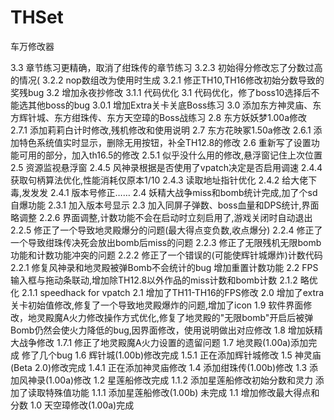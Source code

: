 # THSet
车万修改器

3.3     章节练习更精确，取消了绀珠传的章节练习
3.2.3   初始得分修改忘了分数过高的情况(
3.2.2   nop数组改为使用时生成
3.2.1   修正TH10,TH16修改初始分数导致的奖残bug
3.2     增加永夜抄修改
3.1.1   代码优化
3.1     代码优化，修了boss10选择后不能选其他boss的bug
3.0.1   增加Extra关卡关底Boss练习
3.0     添加东方神灵庙、东方辉针城、东方绀珠传、东方天空璋的Boss战练习
2.8     东方妖妖梦1.00a修改
2.7.1   添加莉莉白计时修改,残机修改和使用说明
2.7     东方花映冢1.50a修改
2.6.1   添加特色系统值实时显示，删除无用按钮，补全TH12.8的修改
2.6     重新写了设置功能可用的部分，加入th16.5的修改
2.5.1   似乎没什么用的修改,悬浮窗记住上次位置
2.5     资源监视悬浮窗
2.4.5   风神录根据是否使用了vpatch决定是否启用调速
2.4.4   获取句柄算法优化,性能消耗仅原本1/10
2.4.3   读取地址指针优化
2.4.2   给大佬下毒,发发发
2.4.1   版本号修正……
2.4     妖精大战争miss和bomb统计完成,加了个sd自爆功能
2.3.1   加入版本号显示
2.3     加入同屏子弹数、boss血量和DPS统计,界面略调整
2.2.6   界面调整,计数功能不会在启动时立刻启用了,游戏关闭时自动退出
2.2.5   修正了一个导致地灵殿爆分的问题(最大得点变负数,收点爆分)
2.2.4   修正了一个导致绀珠传决死会放出bomb后miss的问题
2.2.3   修正了无限残机无限bomb功能和计数功能冲突的问题
2.2.2   修正了一个错误的(可能使辉针城爆炸)计数代码
2.2.1   修复风神录和地灵殿被弹Bomb不会统计的bug 增加重置计数功能
2.2     FPS输入框与拖动条联动,增加除TH12.8以外作品的miss计数和bomb计数
2.1.2   略优化
2.1.1   speedhack for vpatch
2.1     增加了TH11-TH16的FPS修改
2.0     增加了extra关卡初始值修改,修复了一个导致地灵殿爆炸的问题,增加了icon
1.9     软件界面修改，地灵殿魔A火力修改操作方式优化,修复了地灵殿的"无限bomb"开启后被弹Bomb仍然会使火力降低的bug,因界面修改，使用说明做出对应修改
1.8     增加妖精大战争修改
1.7.1   修正了地灵殿魔A火力设置的遗留问题
1.7     地灵殿(1.00a)添加完成 修了几个bug
1.6     辉针城(1.00b)修改完成
1.5.1   正在添加辉针城修改
1.5     神灵庙(Beta 2.0)修改完成
1.4.1   正在添加神灵庙修改
1.4     添加绀珠传(1.00b)修改
1.3     添加风神录(1.00a)修改
1.2     星莲船修改完成
1.1.2   添加星莲船修改初始分数和灵力 添加了读取特殊值功能
1.1.1   添加星莲船修改(1.00b) 未完成
1.1     增加修改最大得点和分数
1.0     天空璋修改(1.00a)完成